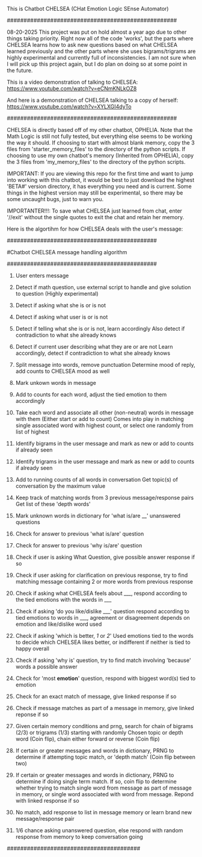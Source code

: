 This is Chatbot CHELSEA (CHat Emotion Logic SEnse Automator)

###################################################

08-20-2025
This project was put on hold almost a year ago due to other things taking priority. Right now all of the code 'works', but the parts where CHELSEA learns how to ask new questions based on what CHELSEA learned previously and the other parts where she uses bigrams/trigrams are highly experimental and currently full of inconsistencies. I am not sure when I will pick up this project again, but I do plan on doing so at some point in the future.

This is a video demonstration of talking to CHELSEA: https://www.youtube.com/watch?v=eCNmKNLkOZ8

And here is a demonstration of CHELSEA talking to a copy of herself: https://www.youtube.com/watch?v=XYLXGI4dyTo

###################################################

CHELSEA is directly based off of my other chatbot, OPHELIA.
Note that the Math Logic is still not fully tested, but everything else seems to be working the way it should.
If choosing to start with almost blank memory, copy the 3 files from 'starter_memory_files' to the directory of the python scripts.
If choosing to use my own chatbot's memory (Inherited from OPHELIA), copy the 3 files from 'my_memory_files' to the directory of the python scripts.

IMPORTANT: If you are viewing this repo for the first time and want to jump into working with this chatbot, it would be best to just download the highest 'BETA#' version directory, it has everything you need and is current. Some things in the highest version may still be experimental, so there may be some uncaught bugs, just to warn you.

IMPORTANTER!!!: To save what CHELSEA just learned from chat, enter '//exit' without the single quotes to exit the chat and retain her memory.

Here is the algortihm for how CHELSEA deals with the user's message:


#############################################

#Chatbot CHELSEA message handling algorithm 

#############################################
 1. User enters message

 2. Detect if math question, use external script to handle
 and give solution to question (Highly experimental)

 3. Detect if asking what she is or is not

 4. Detect if asking what user is or is not

 5. Detect if telling what she is or is not, learn accordingly
 Also detect if contradiction to what she already knows

 6. Detect if current user describing what they are or are not
 Learn accordingly, detect if contradiction to what she already knows

 7. Split message into words, remove punctuation
 Determine mood of reply, add counts to CHELSEA mood as well

 8. Mark unkown words in message

 9. Add to counts for each word, adjust the tied emotion to them accordingly

 10. Take each word and associate all other (non-neutral) words in message 
 with them (Either start or add to count)
 Comes into play in matching single associated word with highest count, or select
 one randomly from list of highest

 11. Identify bigrams in the user message and mark as new or add to counts if
 already seen

 12. Identify trigrams in the user message and mark as new or add to counts if
 already seen

 13. Add to running counts of all words in conversation
 Get topic(s) of conversation by the maximum value

 14. Keep track of matching words from 3 previous message/response pairs
 Get list of these 'depth words'

 15. Mark unknown words in dictionary for 'what is/are __' unanswered questions

 16. Check for answer to previous 'what is/are' question

 17. Check for answer to previous 'why is/are' question

 18. Check if user is asking What Question, give possible answer response if so

 19. Check if user asking for clarification on previous response,
 try to find matching message containing 2 or more words from
 previous response

 20. Check if asking what CHELSEA feels about ___,
 respond according to the tied emotions with the words in ___

 21. Check if asking 'do you like/dislike ___' question
 respond according to tied emotions to words in ___,
 agreement or disagreement depends on emotion and like/dislike
 word used

 22. Check if asking 'which is better, _1_ or _2_'
 Used emotions tied to the words to decide which CHELSEA likes better,
 or indifferent if neither is tied to happy overall

 23. Check if asking 'why is' question, try to find match involving
 'because' words a possible answer
 
 24. Check for 'most __emotion__' question, respond with biggest word(s) tied to emotion

 25. Check for an exact match of message, give linked response if so

 26. Check if message matches as part of a message in memory,
 give linked reponse if so

 27. Given certain memory conditions and prng, search for chain of bigrams (2/3) or trigrams (1/3) starting with randomly 
  Chosen topic or depth word (Coin flip), chain either forward or reverse (Coin flip)

 28. If certain  or greater messages and words in dictionary, PRNG to
 determine if attempting topic match, or 'depth match' (Coin flip between two) 

 29. If certain  or greater messages and words in dictionary, PRNG to
 determine if doing single term match. If so, coin flip to determine whether
 trying to match single word from message as part of message in memory,
 or single word associated with word from message. Repond with linked 
 response if so

 30. No match, add response to list in message memory or learn brand new message/response pair

 31. 1/6 chance asking unanswered question, else respond with random response from memory to keep conversation going
  
    
######################################## 
  
